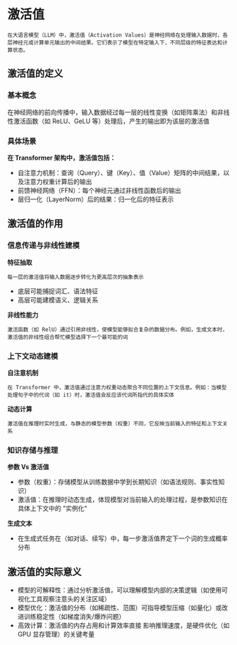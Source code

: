 # 激活值

`
在大语言模型（LLM）中，激活值（Activation Values）是神经网络在处理输入数据时，各层神经元或计算单元输出的中间结果。它们表示了模型在特定输入下，不同层级的特征表达和计算状态。
`

## 激活值的定义

### 基本概念

在神经网络的前向传播中，输入数据经过每一层的线性变换（如矩阵乘法）和非线性激活函数（如 ReLU、GeLU 等）处理后，产生的输出即为该层的激活值

### 具体场景

**在 Transformer 架构中，激活值包括：**

- 自注意力机制：查询（Query）、键（Key）、值（Value）矩阵的中间结果，以及注意力权重计算后的输出
- 前馈神经网络（FFN）：每个神经元通过非线性函数后的输出
- 层归一化（LayerNorm）后的结果：归一化后的特征表示

## 激活值的作用

### 信息传递与非线性建模

**特征抽取**

`
每一层的激活值将输入数据逐步转化为更高层次的抽象表示
`

- 底层可能捕捉词汇、语法特征
- 高层可能建模语义、逻辑关系

**非线性能力**

`
激活函数（如 RelU）通过引用非线性，使模型能够拟合复杂的数据分布。例如，生成文本时，激活值的非线性组合帮忙模型选择下一个最可能的词
`

### 上下文动态建模

**自注意机制**

`
在 Transformer 中，激活值通过注意力权重动态聚合不同位置的上下文信息。例如：当模型处理句子中的代词（如 it）时，激活值会反应该代词所指代的具体实体
`

**动态计算**

`
激活值在推理时实时生成，与静态的模型参数（权重）不同，它反映当前输入的特征和上下文关系
`

### 知识存储与推理

**参数 Vs 激活值**

- 参数（权重）：存储模型从训练数据中学到长期知识（如语法规则、事实性知识）
- 激活值：在推理时动态生成，体现模型对当前输入的处理过程，是参数知识在具体上下文中的 "实例化"

**生成文本**

- 在生成式任务在（如对话、续写）中，每一步激活值界定下一个词的生成概率分布

## 激活值的实际意义

- 模型的可解释性：通过分析激活值，可以理解模型内部的决策逻辑（如使用可视化工具观察注意头的关注区域）
- 模型优化：激活值的分布（如稀疏性、范围）可指导模型压缩（如量化）或改进训练稳定性（如梯度消失/爆炸问题）
- 高效计算：激活值的内存占用和计算效率直接  影响推理速度，是硬件优化（如 GPU 显存管理）的关键考量





